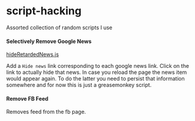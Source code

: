 script-hacking
==============

Assorted collection of random scripts I use

#### Selectively Remove Google News
[hideRetardedNews.js](https://github.com/mohitsharma0690/script-hacking/blob/master/hideRetardedNews.js)

Add a `Hide news` link corresponding to each google news link. Click on the link
to actually hide that news. In case you reload the page the news item would appear 
again. To do the latter you need to persist that information somewhere and for now 
this is just a greasemonkey script.

#### Remove FB Feed
Removes feed from the fb page.

